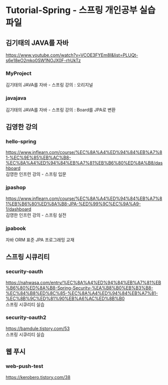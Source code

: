 # Tutorial-Spring - 스프링 개인공부 실습 파일

## 김기태의 JAVA를 자바
https://www.youtube.com/watch?v=VCOE3FYEm8I&list=PLUQt-s6e18eO2mko0SW1NOJX0F-rhUkTz

### MyProject
김기태의 JAVA를 자바 - 스프링 강의 : 오리지널

### javajava
김기태의 JAVA를 자바 - 스프링 강의 : Board를 JPA로 변환


## 김영한 강의

### hello-spring
https://www.inflearn.com/course/%EC%8A%A4%ED%94%84%EB%A7%81-%EC%9E%85%EB%AC%B8-%EC%8A%A4%ED%94%84%EB%A7%81%EB%B6%80%ED%8A%B8/dashboard  
김영한 인프런 강의 - 스프링 입문

### jpashop
https://www.inflearn.com/course/%EC%8A%A4%ED%94%84%EB%A7%81%EB%B6%80%ED%8A%B8-JPA-%ED%99%9C%EC%9A%A9-1/dashboard  
김영한 인프런 강의 - 스프링 실전

### jpabook
자바 ORM 표준 JPA 프로그래밍 교재



## 스프링 시큐리티

### security-oauth
https://nahwasa.com/entry/%EC%8A%A4%ED%94%84%EB%A7%81%EB%B6%80%ED%8A%B8-Spring-Security-%EA%B8%B0%EB%B3%B8-%EC%84%B8%ED%8C%85-%EC%8A%A4%ED%94%84%EB%A7%81-%EC%8B%9C%ED%81%90%EB%A6%AC%ED%8B%B0  
스프링 시큐리티 실습

### security-oauth2
https://bamdule.tistory.com/53  
스프링 시큐리티 실습



## 웹 푸시

### web-push-test
https://kerobero.tistory.com/38
